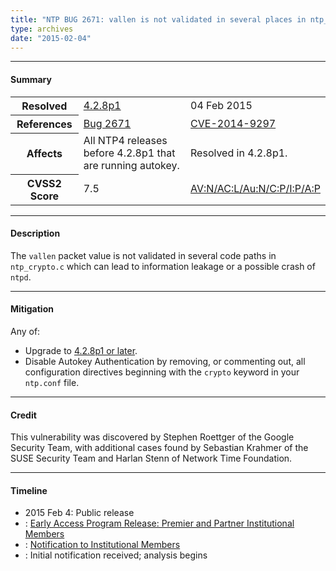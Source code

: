 ```yaml
---
title: "NTP BUG 2671: vallen is not validated in several places in ntp_crypto.c, leading to a potential info leak or possibly crashing ntpd"
type: archives
date: "2015-02-04"
---
```


* * *

#### Summary

<table>
  <tbody>
	<tr>
		<th><b>Resolved</b></th>
		<td><a href="/support/securitynotice/4_2_8p1-release-announcement">4.2.8p1</a></td>
		<td>04 Feb 2015</td>
	</tr>
	<tr>
		<th><b>References</b></th>
		<td><a href="https://bugs.ntp.org/show_bug.cgi?id=2671">Bug 2671</a></td>
		<td><a href="https://nvd.nist.gov/vuln/detail/CVE-2014-9297">CVE-2014-9297</a></td>
	</tr>
	<tr>
		<th><b>Affects</b></th>
		<td>All NTP4 releases before 4.2.8p1 that are running autokey.</td>
		<td>Resolved in 4.2.8p1.</td>
	</tr>
	<tr>
		<th><b>CVSS2 Score</b></th>
		<td>7.5</td>
		<td><a href="https://nvd.nist.gov/cvss.cfm?calculator&version=2&vector=(AV:N/AC:L/Au:N/C:P/I:P/A:P)">AV:N/AC:L/Au:N/C:P/I:P/A:P</a></td>
	</tr>	
  </tbody>	
</table>

* * *
    
#### Description 

The `vallen` packet value is not validated in several code paths in `ntp_crypto.c` which can lead to information leakage or a possible crash of `ntpd`.

* * *
    
#### Mitigation

Any of:

* Upgrade to [4.2.8p1 or later](/downloads).
* Disable Autokey Authentication by removing, or commenting out, all configuration directives beginning with the `crypto` keyword in your `ntp.conf` file. 

* * *

#### Credit

This vulnerability was discovered by Stephen Roettger of the Google Security Team, with additional cases found by Sebastian Krahmer of the SUSE Security Team and Harlan Stenn of Network Time Foundation.

* * *

#### Timeline

* 2015 Feb 4: Public release
* : [Early Access Program Release: Premier and Partner Institutional Members](https://www.nwtime.org/membership/benefits)
* : [Notification to Institutional Members](https://www.nwtime.org/membership/benefits)
* : Initial notification received; analysis begins
